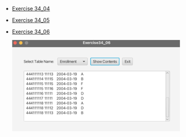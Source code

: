 - [Exercise 34_04](src/exercises/Exercise34_05.java)
- [Exercise 34_05](src/exercises/Exercise34_05.java)
- [Exercise 34_06](src/exercises/Exercise34_06.java)
  
  <img class="output" src="src/exercises/output/ex34_06_output.png" width="450">
     
